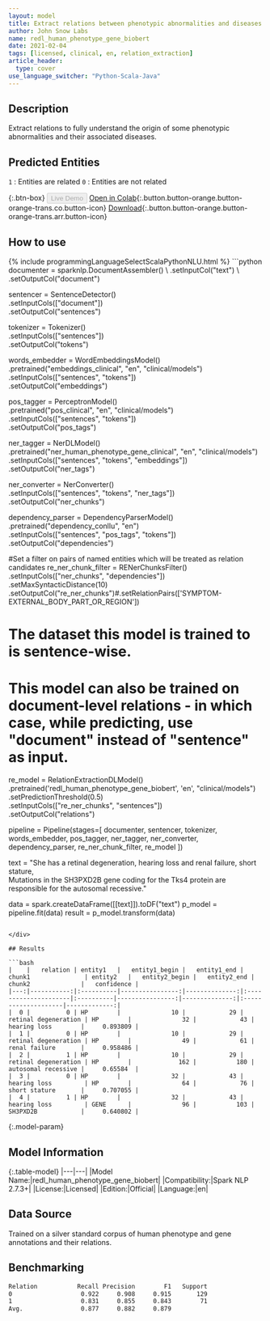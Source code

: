 ```yaml
---
layout: model
title: Extract relations between phenotypic abnormalities and diseases (ReDL)
author: John Snow Labs
name: redl_human_phenotype_gene_biobert
date: 2021-02-04
tags: [licensed, clinical, en, relation_extraction]
article_header:
  type: cover
use_language_switcher: "Python-Scala-Java"
---
```


## Description

Extract relations to fully understand the origin of some phenotypic abnormalities and their associated diseases.

## Predicted Entities

`1` : Entities are related
 `0` : Entities are not related

{:.btn-box}
<button class="button button-orange" disabled>Live Demo</button>
[Open in Colab](https://colab.research.google.com/github/JohnSnowLabs/spark-nlp-workshop/blob/master/tutorials/Certification_Trainings/Healthcare/10.Clinical_Relation_Extraction.ipynb){:.button.button-orange.button-orange-trans.co.button-icon}
[Download](https://s3.amazonaws.com/auxdata.johnsnowlabs.com/clinical/models/redl_human_phenotype_gene_biobert_en_2.7.3_2.4_1612440673031.zip){:.button.button-orange.button-orange-trans.arr.button-icon}

## How to use



<div class="tabs-box" markdown="1">
{% include programmingLanguageSelectScalaPythonNLU.html %}
```python
documenter = sparknlp.DocumentAssembler() \
    .setInputCol("text") \
    .setOutputCol("document")

sentencer = SentenceDetector()\
    .setInputCols(["document"]) \
    .setOutputCol("sentences")

tokenizer = Tokenizer() \
    .setInputCols(["sentences"]) \
    .setOutputCol("tokens")

words_embedder = WordEmbeddingsModel() \
    .pretrained("embeddings_clinical", "en", "clinical/models") \
    .setInputCols(["sentences", "tokens"]) \
    .setOutputCol("embeddings")

pos_tagger = PerceptronModel() \
    .pretrained("pos_clinical", "en", "clinical/models") \
    .setInputCols(["sentences", "tokens"]) \
    .setOutputCol("pos_tags")

ner_tagger = NerDLModel() \
    .pretrained("ner_human_phenotype_gene_clinical", "en", "clinical/models") \
    .setInputCols(["sentences", "tokens", "embeddings"]) \
    .setOutputCol("ner_tags")

ner_converter = NerConverter() \
    .setInputCols(["sentences", "tokens", "ner_tags"]) \
    .setOutputCol("ner_chunks")

dependency_parser = DependencyParserModel() \
    .pretrained("dependency_conllu", "en") \
    .setInputCols(["sentences", "pos_tags", "tokens"]) \
    .setOutputCol("dependencies")

#Set a filter on pairs of named entities which will be treated as relation candidates
re_ner_chunk_filter = RENerChunksFilter() \
    .setInputCols(["ner_chunks", "dependencies"])\
    .setMaxSyntacticDistance(10)\
    .setOutputCol("re_ner_chunks")#.setRelationPairs(['SYMPTOM-EXTERNAL_BODY_PART_OR_REGION'])

# The dataset this model is trained to is sentence-wise. 
# This model can also be trained on document-level relations - in which case, while predicting, use "document" instead of "sentence" as input.
re_model = RelationExtractionDLModel()\
    .pretrained('redl_human_phenotype_gene_biobert', 'en', "clinical/models") \
    .setPredictionThreshold(0.5)\
    .setInputCols(["re_ner_chunks", "sentences"]) \
    .setOutputCol("relations")

pipeline = Pipeline(stages=[
    documenter, 
    sentencer, 
    tokenizer, 
    words_embedder,
    pos_tagger, 
    ner_tagger, 
    ner_converter, 
    dependency_parser, 
    re_ner_chunk_filter,
    re_model
])

text = "She has a retinal degeneration, hearing loss and renal failure, short stature, \
Mutations in the SH3PXD2B gene coding for the Tks4 protein are responsible for the autosomal recessive."

data = spark.createDataFrame([[text]]).toDF("text")
p_model = pipeline.fit(data)
result = p_model.transform(data)

```

</div>

## Results

```bash
|    |   relation | entity1   |   entity1_begin |   entity1_end | chunk1               | entity2   |   entity2_begin |   entity2_end | chunk2              |   confidence |
|---:|-----------:|:----------|----------------:|--------------:|:---------------------|:----------|----------------:|--------------:|:--------------------|-------------:|
|  0 |          0 | HP        |              10 |            29 | retinal degeneration | HP        |              32 |            43 | hearing loss        |     0.893809 |
|  1 |          0 | HP        |              10 |            29 | retinal degeneration | HP        |              49 |            61 | renal failure       |     0.958486 |
|  2 |          1 | HP        |              10 |            29 | retinal degeneration | HP        |             162 |           180 | autosomal recessive |     0.65584  |
|  3 |          0 | HP        |              32 |            43 | hearing loss         | HP        |              64 |            76 | short stature       |     0.707055 |
|  4 |          1 | HP        |              32 |            43 | hearing loss         | GENE      |              96 |           103 | SH3PXD2B            |     0.640802 |

```

{:.model-param}
## Model Information

{:.table-model}
|---|---|
|Model Name:|redl_human_phenotype_gene_biobert|
|Compatibility:|Spark NLP 2.7.3+|
|License:|Licensed|
|Edition:|Official|
|Language:|en|

## Data Source

Trained on a silver standard corpus of human phenotype and gene annotations and their relations.

## Benchmarking

```bash
Relation           Recall Precision        F1   Support
0                   0.922     0.908     0.915       129
1                   0.831     0.855     0.843        71
Avg.                0.877     0.882     0.879
```